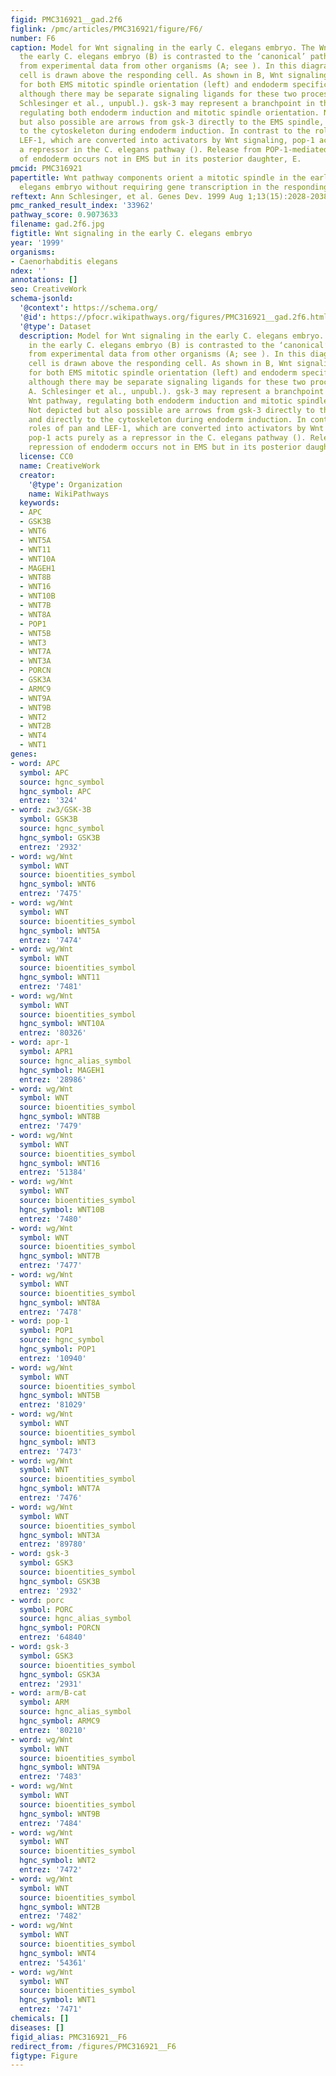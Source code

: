 ```yaml
---
figid: PMC316921__gad.2f6
figlink: /pmc/articles/PMC316921/figure/F6/
number: F6
caption: Model for Wnt signaling in the early C. elegans embryo. The Wnt pathway in
  the early C. elegans embryo (B) is contrasted to the ‘canonical’ pathway derived
  from experimental data from other organisms (A; see ). In this diagram, the signaling
  cell is drawn above the responding cell. As shown in B, Wnt signaling is required
  for both EMS mitotic spindle orientation (left) and endoderm specification (right),
  although there may be separate signaling ligands for these two processes (; ; A.
  Schlesinger et al., unpubl.). gsk-3 may represent a branchpoint in the EMS Wnt pathway,
  regulating both endoderm induction and mitotic spindle orientation. Not depicted
  but also possible are arrows from gsk-3 directly to the EMS spindle, and directly
  to the cytoskeleton during endoderm induction. In contrast to the roles of pan and
  LEF-1, which are converted into activators by Wnt signaling, pop-1 acts purely as
  a repressor in the C. elegans pathway (). Release from POP-1-mediated repression
  of endoderm occurs not in EMS but in its posterior daughter, E.
pmcid: PMC316921
papertitle: Wnt pathway components orient a mitotic spindle in the early Caenorhabditis
  elegans embryo without requiring gene transcription in the responding cell.
reftext: Ann Schlesinger, et al. Genes Dev. 1999 Aug 1;13(15):2028-2038.
pmc_ranked_result_index: '33962'
pathway_score: 0.9073633
filename: gad.2f6.jpg
figtitle: Wnt signaling in the early C. elegans embryo
year: '1999'
organisms:
- Caenorhabditis elegans
ndex: ''
annotations: []
seo: CreativeWork
schema-jsonld:
  '@context': https://schema.org/
  '@id': https://pfocr.wikipathways.org/figures/PMC316921__gad.2f6.html
  '@type': Dataset
  description: Model for Wnt signaling in the early C. elegans embryo. The Wnt pathway
    in the early C. elegans embryo (B) is contrasted to the ‘canonical’ pathway derived
    from experimental data from other organisms (A; see ). In this diagram, the signaling
    cell is drawn above the responding cell. As shown in B, Wnt signaling is required
    for both EMS mitotic spindle orientation (left) and endoderm specification (right),
    although there may be separate signaling ligands for these two processes (; ;
    A. Schlesinger et al., unpubl.). gsk-3 may represent a branchpoint in the EMS
    Wnt pathway, regulating both endoderm induction and mitotic spindle orientation.
    Not depicted but also possible are arrows from gsk-3 directly to the EMS spindle,
    and directly to the cytoskeleton during endoderm induction. In contrast to the
    roles of pan and LEF-1, which are converted into activators by Wnt signaling,
    pop-1 acts purely as a repressor in the C. elegans pathway (). Release from POP-1-mediated
    repression of endoderm occurs not in EMS but in its posterior daughter, E.
  license: CC0
  name: CreativeWork
  creator:
    '@type': Organization
    name: WikiPathways
  keywords:
  - APC
  - GSK3B
  - WNT6
  - WNT5A
  - WNT11
  - WNT10A
  - MAGEH1
  - WNT8B
  - WNT16
  - WNT10B
  - WNT7B
  - WNT8A
  - POP1
  - WNT5B
  - WNT3
  - WNT7A
  - WNT3A
  - PORCN
  - GSK3A
  - ARMC9
  - WNT9A
  - WNT9B
  - WNT2
  - WNT2B
  - WNT4
  - WNT1
genes:
- word: APC
  symbol: APC
  source: hgnc_symbol
  hgnc_symbol: APC
  entrez: '324'
- word: zw3/GSK-3B
  symbol: GSK3B
  source: hgnc_symbol
  hgnc_symbol: GSK3B
  entrez: '2932'
- word: wg/Wnt
  symbol: WNT
  source: bioentities_symbol
  hgnc_symbol: WNT6
  entrez: '7475'
- word: wg/Wnt
  symbol: WNT
  source: bioentities_symbol
  hgnc_symbol: WNT5A
  entrez: '7474'
- word: wg/Wnt
  symbol: WNT
  source: bioentities_symbol
  hgnc_symbol: WNT11
  entrez: '7481'
- word: wg/Wnt
  symbol: WNT
  source: bioentities_symbol
  hgnc_symbol: WNT10A
  entrez: '80326'
- word: apr-1
  symbol: APR1
  source: hgnc_alias_symbol
  hgnc_symbol: MAGEH1
  entrez: '28986'
- word: wg/Wnt
  symbol: WNT
  source: bioentities_symbol
  hgnc_symbol: WNT8B
  entrez: '7479'
- word: wg/Wnt
  symbol: WNT
  source: bioentities_symbol
  hgnc_symbol: WNT16
  entrez: '51384'
- word: wg/Wnt
  symbol: WNT
  source: bioentities_symbol
  hgnc_symbol: WNT10B
  entrez: '7480'
- word: wg/Wnt
  symbol: WNT
  source: bioentities_symbol
  hgnc_symbol: WNT7B
  entrez: '7477'
- word: wg/Wnt
  symbol: WNT
  source: bioentities_symbol
  hgnc_symbol: WNT8A
  entrez: '7478'
- word: pop-1
  symbol: POP1
  source: hgnc_symbol
  hgnc_symbol: POP1
  entrez: '10940'
- word: wg/Wnt
  symbol: WNT
  source: bioentities_symbol
  hgnc_symbol: WNT5B
  entrez: '81029'
- word: wg/Wnt
  symbol: WNT
  source: bioentities_symbol
  hgnc_symbol: WNT3
  entrez: '7473'
- word: wg/Wnt
  symbol: WNT
  source: bioentities_symbol
  hgnc_symbol: WNT7A
  entrez: '7476'
- word: wg/Wnt
  symbol: WNT
  source: bioentities_symbol
  hgnc_symbol: WNT3A
  entrez: '89780'
- word: gsk-3
  symbol: GSK3
  source: bioentities_symbol
  hgnc_symbol: GSK3B
  entrez: '2932'
- word: porc
  symbol: PORC
  source: hgnc_alias_symbol
  hgnc_symbol: PORCN
  entrez: '64840'
- word: gsk-3
  symbol: GSK3
  source: bioentities_symbol
  hgnc_symbol: GSK3A
  entrez: '2931'
- word: arm/B-cat
  symbol: ARM
  source: hgnc_alias_symbol
  hgnc_symbol: ARMC9
  entrez: '80210'
- word: wg/Wnt
  symbol: WNT
  source: bioentities_symbol
  hgnc_symbol: WNT9A
  entrez: '7483'
- word: wg/Wnt
  symbol: WNT
  source: bioentities_symbol
  hgnc_symbol: WNT9B
  entrez: '7484'
- word: wg/Wnt
  symbol: WNT
  source: bioentities_symbol
  hgnc_symbol: WNT2
  entrez: '7472'
- word: wg/Wnt
  symbol: WNT
  source: bioentities_symbol
  hgnc_symbol: WNT2B
  entrez: '7482'
- word: wg/Wnt
  symbol: WNT
  source: bioentities_symbol
  hgnc_symbol: WNT4
  entrez: '54361'
- word: wg/Wnt
  symbol: WNT
  source: bioentities_symbol
  hgnc_symbol: WNT1
  entrez: '7471'
chemicals: []
diseases: []
figid_alias: PMC316921__F6
redirect_from: /figures/PMC316921__F6
figtype: Figure
---
```

